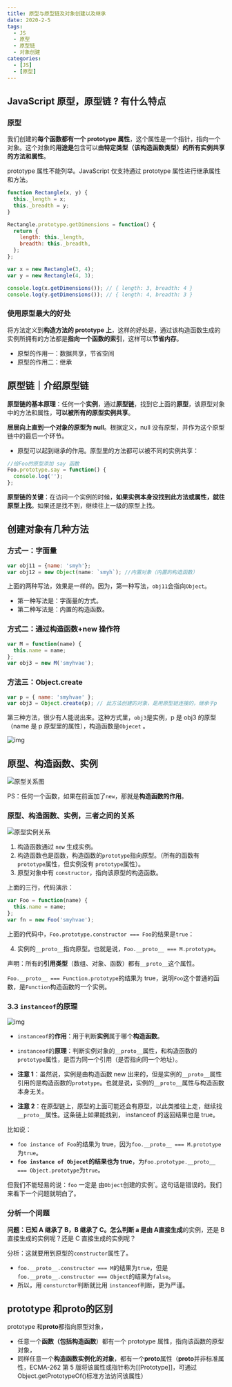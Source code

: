 ```yaml
---
title: 原型与原型链及对象创建以及继承
date: 2020-2-5
tags:
  - JS
  - 原型
  - 原型链
  - 对象创建
categories:
  - [JS]
  - [原型]
---
```


## JavaScript 原型，原型链 ? 有什么特点

### 原型

我们创建的**每个函数都有一个 prototype 属性**，这个属性是一个指针，指向一个对象。这个对象的**用途是**包含可以**由特定类型（该构造函数类型）的所有实例共享的方法和属性**。

prototype 属性不能列举。JavaScript 仅支持通过 prototype 属性进行继承属性和方法。

```js
function Rectangle(x, y) {
  this._length = x;
  this._breadth = y;
}

Rectangle.prototype.getDimensions = function() {
  return {
    length: this._length,
    breadth: this._breadth,
  };
};

var x = new Rectangle(3, 4);
var y = new Rectangle(4, 3);

console.log(x.getDimensions()); // { length: 3, breadth: 4 }
console.log(y.getDimensions()); // { length: 4, breadth: 3 }
```

### 使用原型最大的好处

将方法定义到**构造方法的 prototype 上**，这样的好处是，通过该构造函数生成的实例所拥有的方法都是**指向一个函数的索引**，这样可以**节省内存**。

- 原型的作用一：数据共享，节省空间
- 原型的作用二：继承

## 原型链｜介绍原型链

**原型链的基本原理**：任何一个**实例**，通过**原型链**，找到它上面的**原型**，该原型对象中的方法和属性，**可以被所有的原型实例共享**。

**层层向上直到一个对象的原型为 null**。根据定义，null 没有原型，并作为这个原型链中的最后一个环节。

- 原型可以起到继承的作用。原型里的方法都可以被不同的实例共享：

```js
//给Foo的原型添加 say 函数
Foo.prototype.say = function() {
  console.log('');
};
```

**原型链的关键**：在访问一个实例的时候，**如果实例本身没找到此方法或属性，就往原型上找**。如果还是找不到，继续往上一级的原型上找。

## 创建对象有几种方法

### 方式一：字面量

```js
var obj11 = {name: 'smyh'};
var obj12 = new Object(name: `smyh`); //内置对象（内置的构造函数）
```

上面的两种写法，效果是一样的。因为，第一种写法，`obj11`会指向`Object`。

- 第一种写法是：字面量的方式。
- 第二种写法是：内置的构造函数。

### 方式二：通过构造函数+new 操作符

```javascript
var M = function(name) {
  this.name = name;
};
var obj3 = new M('smyhvae');
```

### 方法三：Object.create

```javascript
var p = { name: 'smyhvae' };
var obj3 = Object.create(p); // 此方法创建的对象，是用原型链连接的，继承于p
```

第三种方法，很少有人能说出来。这种方式里，`obj3`是实例，p 是 obj3 的原型（name 是 p 原型里的属性），构造函数是`Objecet` 。

![img](http://img.smyhvae.com/20180306_1633.png)

## 原型、构造函数、实例

![原型关系图](./imgs/原型关系图.png)

PS：任何一个函数，如果在前面加了`new`，那就是**构造函数的作用**。

### 原型、构造函数、实例，三者之间的关系

![原型实例关系](./imgs/原型实例关系.png)

1. 构造函数通过 `new` 生成实例。
2. 构造函数也是函数，构造函数的`prototype`指向原型。（所有的函数有`prototype`属性，但实例没有 `prototype`属性）。
3. 原型对象中有 `constructor`，指向该原型的构造函数。

上面的三行，代码演示：

```js
var Foo = function(name) {
  this.name = name;
};
var fn = new Foo('smyhvae');
```

上面的代码中，`Foo.prototype.constructor === Foo`的结果是`true`：

4. 实例的`__proto__`指向原型。也就是说，`Foo.__proto__ === M.prototype`。

声明：所有的**引用类型**（数组、对象、函数）都有`__proto__`这个属性。

`Foo.__proto__ === Function.prototype`的结果为 true，说明`Foo`这个普通的函数，是`Function`构造函数的一个实例。

### 3.3 `instanceof`的原理

![img](http://img.smyhvae.com/20180306_2209.png)

- `instanceof`的**作用**：用于判断**实例**属于哪个**构造函数**。
- `instanceof`的**原理**：判断实例对象的`__proto__`属性，和构造函数的`prototype`属性，是否为同一个引用（是否指向同一个地址）。

- **注意 1**：虽然说，实例是由构造函数 new 出来的，但是实例的`__proto__`属性引用的是构造函数的`prototype`。也就是说，实例的`__proto__`属性与构造函数本身无关。
- **注意 2**：在原型链上，原型的上面可能还会有原型，以此类推往上走，继续找`__proto__`属性。这条链上如果能找到， instanceof 的返回结果也是 true。

比如说：

- `foo instance of Foo`的结果为 true，因为`foo.__proto__ === M.prototype`为`true`。
- **`foo instance of Objecet`的结果也为 true**，为`Foo.prototype.__proto__ === Object.prototype`为`true`。

但我们不能轻易的说：`foo` 一定是 由`Object`创建的实例`。这句话是错误的。我们来看下一个问题就明白了。

### 分析一个问题

**问题：**已知 A 继承了 B，B 继承了 C。怎么判断 a 是由 A**直接生成**的实例，还是 B 直接生成的实例呢？还是 C 直接生成的实例呢？

分析：这就要用到原型的`constructor`属性了。

- `foo.__proto__.constructor === M`的结果为`true`，但是 `foo.__proto__.constructor === Object`的结果为`false`。
- 所以，用 `consturctor`判断就比用 `instanceof`判断，更为严谨。

## prototype 和**proto**的区别

prototype 和**proto**都指向原型对象，

- 任意一个**函数（包括构造函数**）都有一个 prototype 属性，指向该函数的原型对象，
- 同样任意一个**构造函数实例化的对象**，都有一个**proto**属性（**proto**并非标准属性，ECMA-262 第 5 版将该属性或指针称为[[Prototype]]，可通过 Object.getPrototypeOf()标准方法访问该属性）
